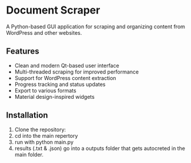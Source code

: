 # Document Scraper

A Python-based GUI application for scraping and organizing content from WordPress and other websites.

## Features

- Clean and modern Qt-based user interface
- Multi-threaded scraping for improved performance
- Support for WordPress content extraction
- Progress tracking and status updates
- Export to various formats
- Material design-inspired widgets

## Installation

1. Clone the repository:
2. cd into the main repertory
3. run with python main.py
4. results (.txt & .json) go into a outputs folder that gets autocreted in the main folder.
